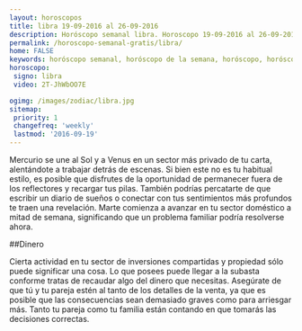 ```yaml
---
layout: horoscopos
title: libra 19-09-2016 al 26-09-2016 
description: Horóscopo semanal libra. Horoscopo 19-09-2016 al 26-09-2016. Horoscopos univision gratis
permalink: /horoscopo-semanal-gratis/libra/
home: FALSE
keywords: horóscopo semanal, horóscopo de la semana, horóscopo, horóscopo gratis,horóscopos, horóscopo esperanza gracia, horoscopos libra la semana, horóscopos gratis, Tarot, Astrologia, Zodíaco, libra, horoscopo gratis
horoscopo:
 signo: libra
 video: 2T-JhWbOO7E

ogimg: /images/zodiac/libra.jpg
sitemap:
 priority: 1
 changefreq: 'weekly'
 lastmod: '2016-09-19'
---
```



Mercurio se une al Sol y a Venus en un sector más privado de tu carta, alentándote a trabajar detrás de escenas. Si bien este no es tu habitual estilo, es posible que disfrutes de la oportunidad de permanecer fuera de los reflectores y recargar tus pilas. También podrías percatarte de que escribir un diario de sueños o conectar con tus sentimientos más profundos te traen una revelación. Marte comienza a avanzar en tu sector doméstico a mitad de semana, significando que un problema familiar podría resolverse ahora.

##Dinero

Cierta actividad en tu sector de inversiones compartidas y propiedad sólo puede significar una cosa. Lo que posees puede llegar a la subasta conforme tratas de recaudar algo del dinero que necesitas. Asegúrate de que tú y tu pareja estén al tanto de los detalles de la venta, ya que es posible que las consecuencias sean demasiado graves como para arriesgar más. Tanto tu pareja como tu familia están contando en que tomarás las decisiones correctas.